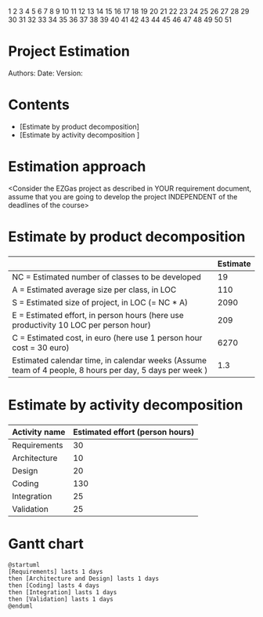 1
2
3
4
5
6
7
8
9
10
11
12
13
14
15
16
17
18
19
20
21
22
23
24
25
26
27
28
29
30
31
32
33
34
35
36
37
38
39
40
41
42
43
44
45
46
47
48
49
50
51
# Project Estimation  
Authors:
Date:
Version:
# Contents
- [Estimate by product decomposition]
- [Estimate by activity decomposition ]
# Estimation approach
<Consider the EZGas  project as described in YOUR requirement document, assume that you are going to develop the project INDEPENDENT of the deadlines of the course>
# Estimate by product decomposition
### 
|             | Estimate                        |             
| ----------- | ------------------------------- |  
| NC =  Estimated number of classes to be developed   |           19                  |             
|  A = Estimated average size per class, in LOC       |             110               | 
| S = Estimated size of project, in LOC (= NC * A) | 2090 |
| E = Estimated effort, in person hours (here use productivity 10 LOC per person hour)  |             209                         |   
| C = Estimated cost, in euro (here use 1 person hour cost = 30 euro) | 6270 | 
| Estimated calendar time, in calendar weeks (Assume team of 4 people, 8 hours per day, 5 days per week ) |         1.3            |               
# Estimate by activity decomposition
### 
|         Activity name    | Estimated effort (person hours)   |             
| ----------- | ------------------------------- | 
|Requirements | 30 |
|Architecture | 10|
|Design | 20 |
|Coding| 130 |
|Integration| 25 |
|Validation| 25 |


# Gantt chart
```plantuml
@startuml
[Requirements] lasts 1 days
then [Architecture and Design] lasts 1 days
then [Coding] lasts 4 days
then [Integration] lasts 1 days
then [Validation] lasts 1 days
@enduml
```
